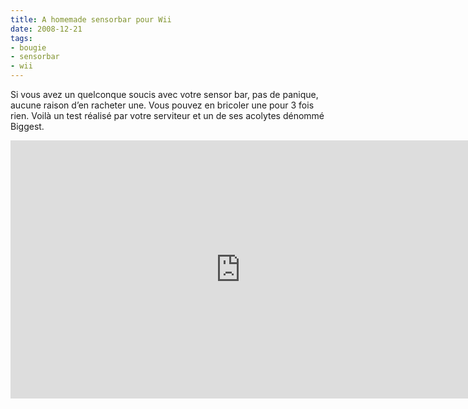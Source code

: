```yaml
---
title: A homemade sensorbar pour Wii
date: 2008-12-21
tags:
- bougie
- sensorbar
- wii
---
```

Si vous avez un quelconque soucis avec votre sensor bar, pas de panique, aucune raison d’en racheter une. Vous pouvez en bricoler une pour 3 fois rien. Voilà un test réalisé par votre serviteur et un de ses acolytes dénommé Biggest.

<div class="video-wrapper">
    <iframe width="735" height="413" src="http://www.youtube.com/embed/QkZTe3dzo_I" frameborder="0" allowfullscreen></iframe>
</div>